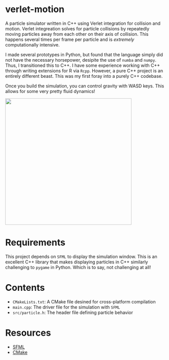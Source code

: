 # verlet-motion

A particle simulator written in C++ using Verlet integration for collision and
motion. Verlet integreation solves for particle collisions by repeatedly moving
particles away from each other on their axis of collision. This happens several
times per frame per particle and is _extremely_ computationally intensive.

I made several prototypes in Python, but found that the language simply did not
have the necessary horsepower, desipite the use of `numba` and `numpy`. Thus,
I transitioned this to C++. I have some experience working with C++ through
writing extensions for R via `Rcpp`. However, a pure C++ project is an entirely
different beast. This was my first foray into a purely C++ codebase.

Once you build the simulation, you can control gravity with WASD keys. This
allows for some very pretty fluid dynamics!

 <img src="https://raw.githubusercontent.com/walkerjameschris/verlet-motion/main/img/particles.png" width="400"> 

# Requirements

This project depends on `SFML` to display the simulation window. This is an
excellent C++ library that makes displaying particles in C++ similarly
challenging to `pygame` in Python. Which is to say, not challenging at all!

# Contents

* `CMakeLists.txt`: A CMake file desined for cross-platform compilation
* `main.cpp`: The driver file for the simulation with `SFML`
* `src/particle.h`: The header file defining particle behavior

# Resources

* [SFML](https://www.sfml-dev.org/)
* [CMake](https://cmake.org/cmake/help/latest/guide/tutorial/index.html)
